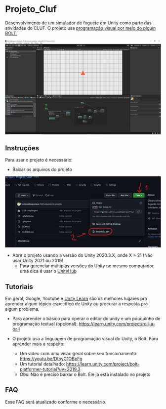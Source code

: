 # Projeto_Cluf
Desenvolvimento de um simulador de foguete em Unity como parte das atividades do CLUF. O projeto usa [programação visual por meio do plguin BOLT.](https://unity.com/pt/products/unity-visual-scripting#cards-54874--2)

![Cover](/Docs/Imagens/Cover.png)
 
 
 ## Instruções
 Para usar o projeto é necessário:
 
- Baixar os arquivos do projeto

![DownloadProject](/Docs/Imagens/DownloadProject.png)

- Abrir o projeto usando a versão do Unity 2020.3.X, onde X > 21 (Não usar Unity 2021 ou 2019)
  - Para gerenciar múltiplas versões do Unity no mesmo computador, uma dica é usar o [UnityHub](https://unity3d.com/pt/get-unity/download)

## Tutoriais

Em geral, Google, Youtube e [Unity Learn](https://learn.unity.com/) são os melhores lugares pra aprender algum tópico específico de Unity ou procurar a resposta pra algum problema.

- Para aprender o básico para operar o editor do unity e um pouquinho de programação textual (opcional): https://learn.unity.com/project/roll-a-ball

- O projeto usa a linguagem de programação visual do Unity, o Bolt. Para aprender mais a respeito:
  - Um vídeo com uma visão geral sobre seu funcionamento: https://youtu.be/DtbyC1OBpFg
  - Um tutorial detalhado: https://learn.unity.com/project/bolt-platformer-tutorial?uv=2019.3
  - Obs: Não é preciso baixar o Bolt. Ele já está instalado no projeto  

## FAQ

Esse FAQ será atualizado conforme o necessário.
